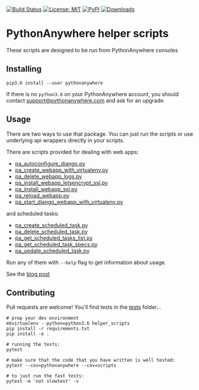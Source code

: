 [![Build Status](https://travis-ci.org/pythonanywhere/helper_scripts.svg?branch=master)](https://travis-ci.org/pythonanywhere/helper_scripts)
[![License: MIT](https://img.shields.io/badge/License-MIT-yellow.svg)](https://opensource.org/licenses/MIT)
[![PyPI](https://img.shields.io/pypi/v/pythonanywhere)](https://pypi.org/project/pythonanywhere/)
[![Downloads](https://pepy.tech/badge/pythonanywhere)](https://pepy.tech/project/pythonanywhere)

# PythonAnywhere helper scripts

These scripts are designed to be run from PythonAnywhere consoles

## Installing

    pip3.6 install --user pythonanywhere

If there is no `python3.6` on your PythonAnywhere account, 
you should contact [support@pythonanywhere.com](mailto:support@pythonanywhere.com) and ask for an upgrade. 
    
## Usage

There are two ways to use that package. You can just run the scripts or use underlying api wrappers directly in your scripts.

There are scripts provided for dealing with web apps: 

* [pa_autoconfigure_django.py](https://github.com/pythonanywhere/helper_scripts/blob/master/scripts/pa_autoconfigure_django.py)
* [pa_create_webapp_with_virtualenv.py](https://github.com/pythonanywhere/helper_scripts/blob/master/scripts/pa_create_webapp_with_virtualenv.py)
* [pa_delete_webapp_logs.py](https://github.com/pythonanywhere/helper_scripts/blob/master/scripts/pa_delete_webapp_logs.py)
* [pa_install_webapp_letsencrypt_ssl.py](https://github.com/pythonanywhere/helper_scripts/blob/master/scripts/pa_install_webapp_letsencrypt_ssl.py)
* [pa_install_webapp_ssl.py](https://github.com/pythonanywhere/helper_scripts/blob/master/scripts/pa_install_webapp_ssl.py)
* [pa_reload_webapp.py](https://github.com/pythonanywhere/helper_scripts/blob/master/scripts/pa_reload_webapp.py)
* [pa_start_django_webapp_with_virtualenv.py](https://github.com/pythonanywhere/helper_scripts/blob/master/scripts/pa_start_django_webapp_with_virtualenv.py)

and scheduled tasks:

* [pa_create_scheduled_task.py](https://github.com/pythonanywhere/helper_scripts/blob/master/scripts/pa_create_scheduled_task.py)
* [pa_delete_scheduled_task.py](https://github.com/pythonanywhere/helper_scripts/blob/master/scripts/pa_delete_scheduled_task.py)
* [pa_get_scheduled_tasks_list.py](https://github.com/pythonanywhere/helper_scripts/blob/master/scripts/pa_get_scheduled_tasks_list.py)
* [pa_get_scheduled_task_specs.py](https://github.com/pythonanywhere/helper_scripts/blob/master/scripts/pa_get_scheduled_task_specs.py)
* [pa_update_scheduled_task.py](https://github.com/pythonanywhere/helper_scripts/blob/master/scripts/pa_update_scheduled_task.py)

Run any of them with `--help` flag to get information about usage.   

See the [blog post](https://blog.pythonanywhere.com/155/)

## Contributing

Pull requests are welcome!  You'll find tests in the [tests](https://github.com/pythonanywhere/helper_scripts/blob/master/tests) folder...

    # prep your dev environment
    mkvirtualenv --python=python3.6 helper_scripts
    pip install -r requirements.txt
    pip install -e .

    # running the tests:
    pytest

    # make sure that the code that you have written is well tested:
    pytest --cov=pythonanywhere --cov=scripts

    # to just run the fast tests:
    pytest -m 'not slowtest' -v

